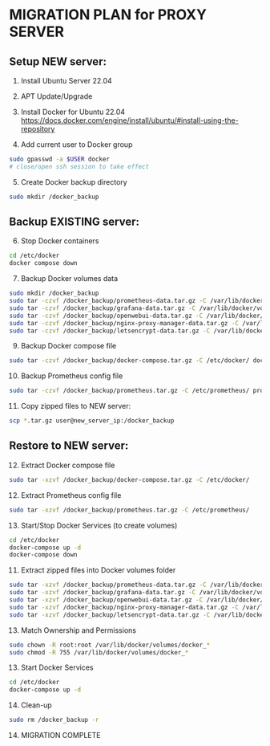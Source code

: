MIGRATION PLAN for PROXY SERVER
======================================

Setup NEW server:
----------------
1. Install Ubuntu Server 22.04

2. APT Update/Upgrade

3. Install Docker for Ubuntu 22.04
	https://docs.docker.com/engine/install/ubuntu/#install-using-the-repository

4. Add current user to Docker group
```bash
sudo gpasswd -a $USER docker
# close/open ssh session to take effect
```

5. Create Docker backup directory
```bash
sudo mkdir /docker_backup
```

Backup EXISTING server:
--------------------
6. Stop Docker containers
```bash
cd /etc/docker
docker compose down
```

7. Backup Docker volumes data   
```bash
sudo mkdir /docker_backup
sudo tar -czvf /docker_backup/prometheus-data.tar.gz -C /var/lib/docker/volumes/ docker_prometheus-data
sudo tar -czvf /docker_backup/grafana-data.tar.gz -C /var/lib/docker/volumes/ docker_grafana-data
sudo tar -czvf /docker_backup/openwebui-data.tar.gz -C /var/lib/docker/volumes/ docker_openwebui-data
sudo tar -czvf /docker_backup/nginx-proxy-manager-data.tar.gz -C /var/lib/docker/volumes/ docker_nginx-proxy-manager-data
sudo tar -czvf /docker_backup/letsencrypt-data.tar.gz -C /var/lib/docker/volumes/ docker_letsencrypt-data
```

9. Backup Docker compose file
```bash
sudo tar -czvf /docker_backup/docker-compose.tar.gz -C /etc/docker/ docker-compose.yml
```

10. Backup Prometheus config file
```bash
sudo tar -czvf /docker_backup/prometheus.tar.gz -C /etc/prometheus/ prometheus.yml
```

11. Copy zipped files to NEW server:
```bash
scp *.tar.gz user@new_server_ip:/docker_backup
```

Restore to NEW server:
----------------
12. Extract Docker compose file
```bash
sudo tar -xzvf /docker_backup/docker-compose.tar.gz -C /etc/docker/
```

12. Extract Prometheus config file
```bash
sudo tar -xzvf /docker_backup/prometheus.tar.gz -C /etc/prometheus/
```

13. Start/Stop Docker Services (to create volumes)
```bash
cd /etc/docker
docker-compose up -d
docker-compose down
```

11. Extract zipped files into Docker volumes folder
```bash
sudo tar -xzvf /docker_backup/prometheus-data.tar.gz -C /var/lib/docker/volumes/
sudo tar -xzvf /docker_backup/grafana-data.tar.gz -C /var/lib/docker/volumes/
sudo tar -xzvf /docker_backup/openwebui-data.tar.gz -C /var/lib/docker/volumes/
sudo tar -xzvf /docker_backup/nginx-proxy-manager-data.tar.gz -C /var/lib/docker/volumes/
sudo tar -xzvf /docker_backup/letsencrypt-data.tar.gz -C /var/lib/docker/volumes/
```

13. Match Ownership and Permissions
```bash
sudo chown -R root:root /var/lib/docker/volumes/docker_*
sudo chmod -R 755 /var/lib/docker/volumes/docker_*
```

13. Start Docker Services
```bash
cd /etc/docker
docker-compose up -d
```

14. Clean-up
```bash
sudo rm /docker_backup -r
```

14. MIGRATION COMPLETE
